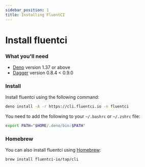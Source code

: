 ```yaml
---
sidebar_position: 1
title: Installing FluentCI
---
```


# Install fluentci

### What you'll need

- [Deno](https://deno.land/) version 1.37 or above
- [Dagger](https://dagger.io/) version 0.8.4 < 0.9.0
 

### Install

Install fluentci using the following command:
```bash
deno install -A -r https://cli.fluentci.io -n fluentci
```

You need to add the following to your `~/.bashrc` or `~/.zshrc` file:
```bash
export PATH="$HOME/.deno/bin:$PATH"
```

### Homebrew

You can also install fluentci using [Homebrew](https://brew.sh/):
```bash
brew install fluentci-io/tap/cli
```